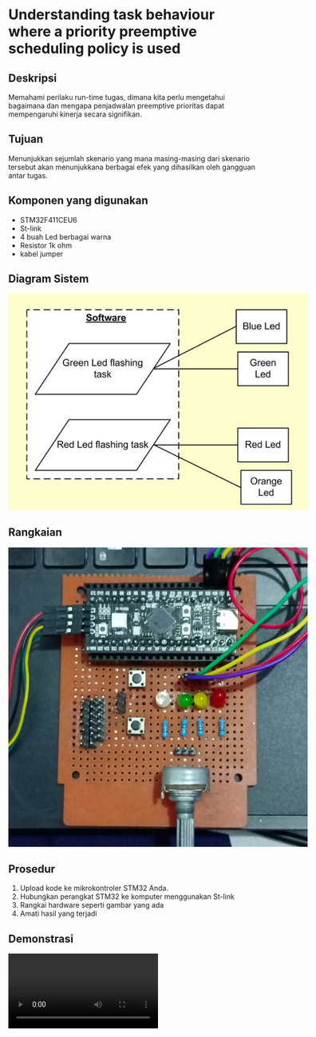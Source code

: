 # Understanding task behaviour where a priority preemptive scheduling policy is used

## Deskripsi
Memahami perilaku run-time tugas, dimana kita perlu mengetahui bagaimana dan mengapa penjadwalan preemptive prioritas dapat mempengaruhi kinerja secara signifikan. 

## Tujuan
Menunjukkan sejumlah skenario yang mana masing-masing dari skenario tersebut akan menunjukkana berbagai efek yang dihasilkan oleh gangguan antar tugas.

## Komponen yang digunakan 
- STM32F411CEU6
- St-link
- 4 buah Led berbagai warna
- Resistor 1k ohm
- kabel jumper

## Diagram Sistem
<img src="multimedia/system_task_diagram.png" alt="diagramtask" style="max-width: 600px; height: auto;">

## Rangkaian 
<img src="multimedia/rangkaian.jpg" alt="diagramtask" style="max-width: 600px; height: auto;">

## Prosedur 
1. Upload kode ke mikrokontroler STM32 Anda.
2. Hubungkan perangkat STM32 ke komputer menggunakan St-link
3. Rangkai hardware seperti gambar yang ada
4. Amati hasil yang terjadi 

## Demonstrasi
![mp4](multimedia/demo.mp4)
